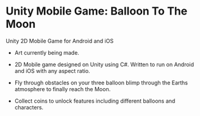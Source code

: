 # Unity Mobile Game: Balloon To The Moon
Unity 2D Mobile Game for Android and iOS

- Art currently being made.

- 2D Mobile game designed on Unity using C#.  Written to run on Android and iOS with any aspect ratio.
- Fly through obstacles on your three balloon blimp through the Earths atmosphere to finally reach the Moon.
- Collect coins to unlock features including different balloons and characters.
